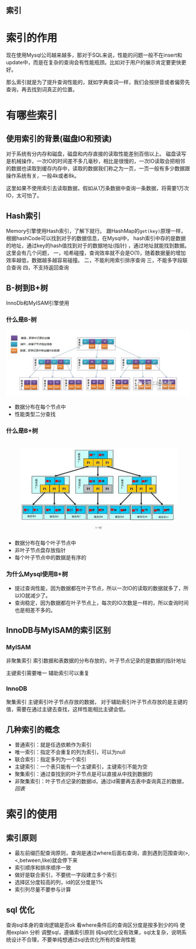 索引
---

# 索引的作用

现在使用Mysql公司越来越多，那对于SQL来说，性能的问题一般不在insert和update中，而是在复杂的查询会有性能瓶颈。比如对于用户的展示肯定要更快更好。

那么索引就是为了提升查询性能的，就如字典查词一样，我们会按拼音或者偏旁先查询，再去找到词真正的位置。

# 有哪些索引

## 使用索引的背景(磁盘IO和预读)

对于系统有分内存和磁盘，磁盘和内存直接的读取性能差别百倍以上。
磁盘读写是机械操作，一次IO的时间差不多几毫秒，相比是很慢的，一次IO读取会把相邻的数据也读取到缓存内存中，读取的数据我们称之为一页，一页一般有多少数据跟操作系统有关，一般4k或者8k。

这里如果不使用索引去读取数据，假如从1万条数据中查询一条数据，将需要1万次IO，太可怕了。

## Hash索引

Memory引擎使用Hash索引，了解下就行。 跟HashMap的`get(key)`原理一样，根据hashCode可以找到对于的数据信息，在Mysql中， hash索引中存的是数据的地址，通过key的hash值找到对于的数据地址(指针)
，通过地址就能找到数据。 这里会有几个问题， 一，哈希碰撞，查询效率就不会是O(1)，随着数据量的增加效率越低，数据越多越容易碰撞。 二，不能利用索引排序查询 三，不能多字段联合查询 四，不支持返回查询

## B-树到B+树

InnoDb和MyISAM引擎使用

### 什么是B-树

![img.png](img.png)

- 数据分布在每个节点中
- 性能类型二分查找

### 什么是B+树

![img_1.png](img_1.png)

- 数据分布在每个叶子节点中
- 非叶子节点盘存放指针
- 每个叶子节点中的数据是有序的

### 为什么Mysql使用B+树

- 提过查询性能，因为数据都在叶子节点，所以一次IO的读取的数据就多了，所以IO就减少了。
- 查询稳定，因为数据都在叶子节点上，每次的IO次数是一样的，所以查询时间也是相差不多的。

## InnoDB与MyISAM的索引区别

### MyISAM
非聚集索引
索引数据和表数据的分布存放的，叶子节点记录的是数据的指针地址

主键索引需要唯一 辅助索引可以重复

### InnoDB
聚集索引
主键索引叶子节点存放的数据， 对于辅助索引叶子节点存放的是主键的值，需要在通过主键去查找，这样性能相比主键会低。

## 几种索引的概念

- 普通索引：就是任选依赖作为索引
- 唯一索引：指定不会重复的列为索引，可以为null
- 联合索引：指定多列为一个索引
- 主键索引：一个表只能有一个主键索引，主键索引不能为空
- 聚集索引：通过查找到的叶子节点是可以直接从中找到数据的
- 非聚集索引：叶子节点记录的数据id，通过id需要再去表中查询真正的数据，*回表*

# 索引的使用

## 索引原则

- 最左前缀匹配查询原则，查询是通过where后面右查询，直到遇到范围查询(>,<,between,like)就会停下来
- 索引顺序和排序顺序一致
- 做好是联合索引，不要统一字段建立多个索引
- 选择区分度较高的列，id的区分度是1%
- 索引列尽量不要参与计算

## sql 优化

查询sql本身的查询逻辑是否ok 看where条件后的查询区分度是按多到少的吗 使用explain 分析 调整sql，遵循索引原则 纯sql优化没有效果，sql太复杂，说明系统设计不合理，不要单纯想通过sql去优化所有的查询性能
